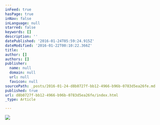 ```yaml
---
inFeed: true
hasPage: true
inNav: false
inLanguage: null
starred: false
keywords: []
description: ''
datePublished: '2016-01-24T05:59:24.915Z'
dateModified: '2016-01-22T00:10:22.366Z'
title: ''
author: []
authors: []
publisher:
  name: null
  domain: null
  url: null
  favicon: null
sourcePath: _posts/2016-01-24-d8b0727f-bb12-4966-b96b-0783d5ea26fe.md
published: true
url: d8b0727f-bb12-4966-b96b-0783d5ea26fe/index.html
_type: Article

---
```

![](https://the-grid-user-content.s3-us-west-2.amazonaws.com/9e10230c-a811-4524-bfaf-36e13d5f5fc7.JPG)
